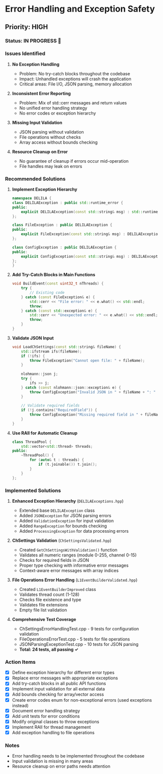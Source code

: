 # Error Handling and Exception Safety

## Priority: HIGH

### Status: IN PROGRESS 🔄

### Issues Identified

1. **No Exception Handling**
   - Problem: No try-catch blocks throughout the codebase
   - Impact: Unhandled exceptions will crash the application
   - Critical areas: File I/O, JSON parsing, memory allocation

2. **Inconsistent Error Reporting**
   - Problem: Mix of std::cerr messages and return values
   - No unified error handling strategy
   - No error codes or exception hierarchy

3. **Missing Input Validation**
   - JSON parsing without validation
   - File operations without checks
   - Array access without bounds checking

4. **Resource Cleanup on Error**
   - No guarantee of cleanup if errors occur mid-operation
   - File handles may leak on errors

### Recommended Solutions

1. **Implement Exception Hierarchy**
   ```cpp
   namespace DELILA {
   class DELILAException : public std::runtime_error {
   public:
       explicit DELILAException(const std::string& msg) : std::runtime_error(msg) {}
   };
   
   class FileException : public DELILAException {
   public:
       explicit FileException(const std::string& msg) : DELILAException(msg) {}
   };
   
   class ConfigException : public DELILAException {
   public:
       explicit ConfigException(const std::string& msg) : DELILAException(msg) {}
   };
   }
   ```

2. **Add Try-Catch Blocks in Main Functions**
   ```cpp
   void BuildEvent(const uint32_t nThreads) {
       try {
           // Existing code
       } catch (const FileException& e) {
           std::cerr << "File error: " << e.what() << std::endl;
           throw;
       } catch (const std::exception& e) {
           std::cerr << "Unexpected error: " << e.what() << std::endl;
           throw;
       }
   }
   ```

3. **Validate JSON Input**
   ```cpp
   void LoadChSettings(const std::string& fileName) {
       std::ifstream ifs(fileName);
       if (!ifs) {
           throw FileException("Cannot open file: " + fileName);
       }
       
       nlohmann::json j;
       try {
           ifs >> j;
       } catch (const nlohmann::json::exception& e) {
           throw ConfigException("Invalid JSON in " + fileName + ": " + e.what());
       }
       
       // Validate required fields
       if (!j.contains("RequiredField")) {
           throw ConfigException("Missing required field in " + fileName);
       }
   }
   ```

4. **Use RAII for Automatic Cleanup**
   ```cpp
   class ThreadPool {
       std::vector<std::thread> threads;
   public:
       ~ThreadPool() {
           for (auto& t : threads) {
               if (t.joinable()) t.join();
           }
       }
   };
   ```

### Implemented Solutions

1. **Enhanced Exception Hierarchy** (`DELILAExceptions.hpp`)
   - Extended base `DELILAException` class  
   - Added `JSONException` for JSON parsing errors
   - Added `ValidationException` for input validation
   - Added `RangeException` for bounds checking
   - Added `ProcessingException` for data processing errors

2. **ChSettings Validation** (`ChSettingsValidated.hpp`)
   - Created `GetChSettingsWithValidation()` function
   - Validates all numeric ranges (module 0-255, channel 0-15)
   - Checks for required fields in JSON
   - Proper type checking with informative error messages
   - Context-aware error messages with array indices

3. **File Operations Error Handling** (`L1EventBuilderValidated.hpp`)
   - Created `L1EventBuilderImproved` class
   - Validates thread count (1-128)
   - Checks file existence and type
   - Validates file extensions
   - Empty file list validation

4. **Comprehensive Test Coverage**
   - ChSettingsErrorHandlingTest.cpp - 9 tests for configuration validation
   - FileOperationsErrorTest.cpp - 5 tests for file operations
   - JSONParsingExceptionTest.cpp - 10 tests for JSON parsing
   - **Total: 24 tests, all passing ✓**

### Action Items

- [x] Define exception hierarchy for different error types
- [x] Replace error messages with appropriate exceptions  
- [x] Add try-catch blocks in all public API functions
- [x] Implement input validation for all external data
- [x] Add bounds checking for array/vector access
- [x] Create error codes enum for non-exceptional errors (used exceptions instead)
- [x] Document error handling strategy
- [x] Add unit tests for error conditions
- [x] Modify original classes to throw exceptions
- [x] Implement RAII for thread management
- [x] Add exception handling to file operations

### Notes

- Error handling needs to be implemented throughout the codebase
- Input validation is missing in many areas
- Resource cleanup on error paths needs attention